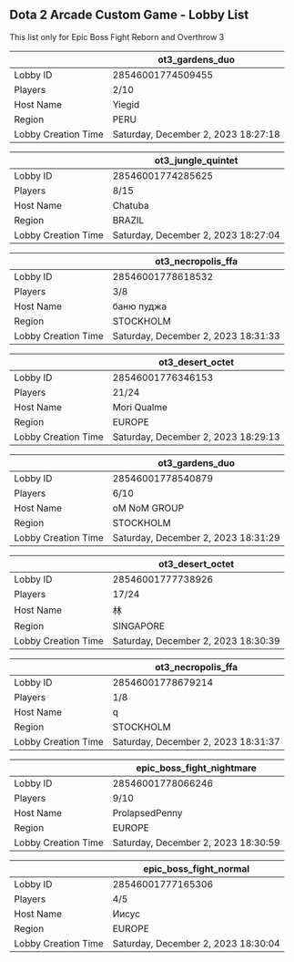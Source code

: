 ## Dota 2 Arcade Custom Game - Lobby List

This list only for Epic Boss Fight Reborn and Overthrow 3

|  | ot3_gardens_duo |
| ------ | ------ |
| Lobby ID | 28546001774509455 |
| Players | 2/10 |
| Host Name | Yiegid |
| Region | PERU |
| Lobby Creation Time | Saturday, December 2, 2023 18:27:18 |


|  | ot3_jungle_quintet |
| ------ | ------ |
| Lobby ID | 28546001774285625 |
| Players | 8/15 |
| Host Name | Chatuba |
| Region | BRAZIL |
| Lobby Creation Time | Saturday, December 2, 2023 18:27:04 |


|  | ot3_necropolis_ffa |
| ------ | ------ |
| Lobby ID | 28546001778618532 |
| Players | 3/8 |
| Host Name | баню пуджа |
| Region | STOCKHOLM |
| Lobby Creation Time | Saturday, December 2, 2023 18:31:33 |


|  | ot3_desert_octet |
| ------ | ------ |
| Lobby ID | 28546001776346153 |
| Players | 21/24 |
| Host Name | Mori Qualme |
| Region | EUROPE |
| Lobby Creation Time | Saturday, December 2, 2023 18:29:13 |


|  | ot3_gardens_duo |
| ------ | ------ |
| Lobby ID | 28546001778540879 |
| Players | 6/10 |
| Host Name | oM NoM GROUP |
| Region | STOCKHOLM |
| Lobby Creation Time | Saturday, December 2, 2023 18:31:29 |


|  | ot3_desert_octet |
| ------ | ------ |
| Lobby ID | 28546001777738926 |
| Players | 17/24 |
| Host Name | 林 |
| Region | SINGAPORE |
| Lobby Creation Time | Saturday, December 2, 2023 18:30:39 |


|  | ot3_necropolis_ffa |
| ------ | ------ |
| Lobby ID | 28546001778679214 |
| Players | 1/8 |
| Host Name | q |
| Region | STOCKHOLM |
| Lobby Creation Time | Saturday, December 2, 2023 18:31:37 |


|  | epic_boss_fight_nightmare |
| ------ | ------ |
| Lobby ID | 28546001778066246 |
| Players | 9/10 |
| Host Name | ProlapsedPenny |
| Region | EUROPE |
| Lobby Creation Time | Saturday, December 2, 2023 18:30:59 |


|  | epic_boss_fight_normal |
| ------ | ------ |
| Lobby ID | 28546001777165306 |
| Players | 4/5 |
| Host Name | Иисус |
| Region | EUROPE |
| Lobby Creation Time | Saturday, December 2, 2023 18:30:04 |


